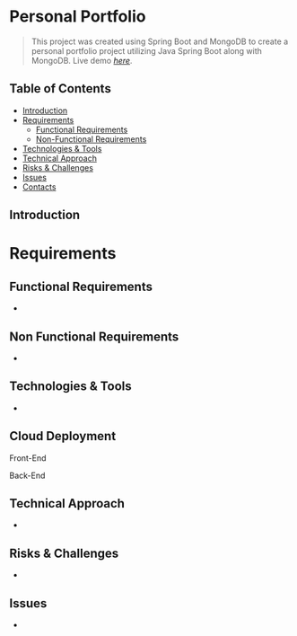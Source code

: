 # Personal Portfolio
> This project was created using Spring Boot and MongoDB to create a personal portfolio project utilizing Java Spring Boot along with MongoDB. 
> Live demo [_here_](https://micahmiller.herokuapp.com). <!-- If you have the project hosted somewhere, include the link here. -->

## Table of Contents
* [Introduction](#introduction)
* [Requirements](#requirements)
    - [Functional Requirements](#functional-requirements)
    - [Non-Functional Requirements](#non-functional-requirements)
* [Technologies & Tools](#technologies-&-tools)
* [Technical Approach](#technical-approach)
* [Risks & Challenges](#risks-&-challenges)
* [Issues](https://github.com/mmiller2321/PersonalPortfolio-Public/blob/main/README.md#issues)
* [Contacts](https://github.com/goktan507/SofanaGPS/blob/main/README.md#contacts)


## Introduction



# Requirements

## Functional Requirements
- 


## Non Functional Requirements
- 


## Technologies & Tools
- 

## Cloud Deployment

Front-End 


Back-End


## Technical Approach
- 

## Risks & Challenges
- 

## Issues
- 




